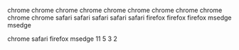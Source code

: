 chrome
chrome
chrome
chrome
chrome
chrome
chrome
chrome
chrome
chrome
chrome
safari
safari
safari
safari
safari
firefox
firefox
firefox
msedge
msedge

chrome safari firefox msedge
  11      5      3      2